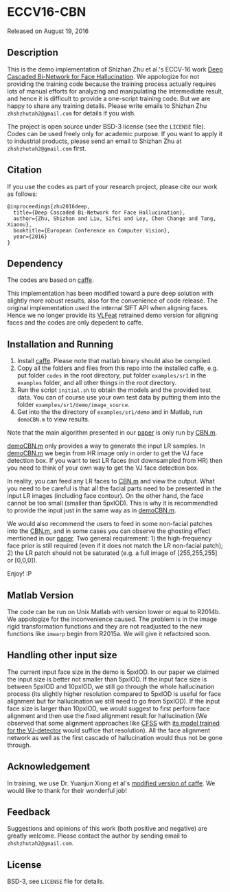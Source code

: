 # ECCV16-CBN

Released on August 19, 2016

## Description

This is the demo implementation of Shizhan Zhu et al.'s ECCV-16 work [Deep Cascaded Bi-Network for Face Hallucination](http://arxiv.org/pdf/1607.05046.pdf). We appologize for not providing the training code because the training process actually requires lots of manual efforts for analyzing and manipulating the intermediate result, and hence it is difficult to provide a one-script training code. But we are happy to share any training details. Please write emails to Shizhan Zhu `zhshzhutah2@gmail.com` for details if you wish.

The project is open source under BSD-3 license (see the `LICENSE` file). Codes can be used freely only for academic purpose. If you want to apply it to industrial products, please send an email to Shizhan Zhu at `zhshzhutah2@gmail.com` first.

## Citation
If you use the codes as part of your research project, please cite our work as follows:
```
@inproceedings{zhu2016deep,
  title={Deep Cascaded Bi-Network for Face Hallucination},
  author={Zhu, Shizhan and Liu, Sifei and Loy, Chen Change and Tang, Xiaoou},
  booktitle={European Conference on Computer Vision},
  year={2016}
}
```

## Dependency
The codes are based on [caffe](https://github.com/BVLC/caffe).

This implementation has been modified toward a pure deep solution with slightly more robust results, also for the convenience of code release. The original implementation used the internal SIFT API when aligning faces. Hence we no longer provide its [VLFeat](https://github.com/vlfeat/vlfeat) retrained demo version for aligning faces and the codes are only depedent to caffe.

## Installation and Running

1. Install [caffe](https://github.com/BVLC/caffe). Please note that matlab binary should also be compiled. 
2. Copy all the folders and files from this repo into the installed caffe, e.g. put folder `codes` in the root directory, put folder `examples/sr1` in the `examples` folder, and all other things in the root directory.
3. Run the script `initial.sh` to obtain the models and the provided test data. You can of course use your own test data by putting them into the folder `examples/sr1/demo/image_source`.
4. Get into the the directory of `examples/sr1/demo` and in Matlab, run `demoCBN.m` to view results.

Note that the main algorithm presented in our [paper](http://arxiv.org/pdf/1607.05046.pdf) is only run by [CBN.m](https://github.com/zhusz/ECCV16-CBN/blob/master/examples/sr1/demo/CBN.m).

[demoCBN.m](https://github.com/zhusz/ECCV16-CBN/blob/master/examples/sr1/demo/demoCBN.m) only provides a way to generate the input LR samples. In [demoCBN.m](https://github.com/zhusz/ECCV16-CBN/blob/master/examples/sr1/demo/demoCBN.m) we begin from HR image only in order to get the VJ face detection box. If you want to test LR faces (not downsampled from HR) then you need to think of your own way to get the VJ face detection box.

In reality, you can feed any LR faces to [CBN.m](https://github.com/zhusz/ECCV16-CBN/blob/master/examples/sr1/demo/CBN.m) and view the output. What you need to be careful is that all the facial parts need to be presented in the input LR images (including face contour). On the other hand, the face cannot be too small (smaller than 5pxIOD). This is why it is recommendted to provide the input just in the same way as in [demoCBN.m](https://github.com/zhusz/ECCV16-CBN/blob/master/examples/sr1/demo/demoCBN.m). 

We would also recommend the users to feed in some non-facial patches into the [CBN.m](https://github.com/zhusz/ECCV16-CBN/blob/master/examples/sr1/demo/CBN.m), and in some cases you can observe the ghosting effect mentioned in our [paper](http://arxiv.org/pdf/1607.05046.pdf). Two general requirement: 1) the high-frequency face prior is still required (even if it does not match the LR non-facial patch); 2) the LR patch should not be saturated (e.g. a full image of [255,255,255] or [0,0,0]).

Enjoy! :P

## Matlab Version
The code can be run on Unix Matlab with version lower or equal to R2014b. We appologize for the inconvenience caused. The problem is in the image rigid transformation functions and they are not readjusted to the new functions like `imwarp` begin from R2015a. We will give it refactored soon.

## Handling other input size
The current input face size in the demo is 5pxIOD. In our paper we claimed the input size is better not smaller than 5pxIOD. If the input face size is between 5pxIOD and 10pxIOD, we still go through the whole hallucination process (its slightly higher resolution compared to 5pxIOD is useful for face alignment but for hallucination we still need to go from 5pxIOD). If the input face size is larger than 10pxIOD, we would suggest to first perform face alignment and then use the fixed alignment result for hallucination (We observed that some alignment approaches like [CFSS](https://github.com/zhusz/CVPR15-CFSS) with [its model trained for the  VJ-detector](https://www.dropbox.com/s/jvoylj8tpgo6yj4/CFSS_Model_VJ.tar.gz) would suffice that resolution). All the face alignment network as well as the first cascade of hallucination would thus not be gone through.

## Acknowledgement

In training, we use Dr. Yuanjun Xiong et al's [modified version of caffe](https://github.com/yjxiong/caffe). We would like to thank for their wonderful job!

## Feedback
Suggestions and opinions of this work (both positive and negative) are greatly welcome. Please contact the author by sending email to `zhshzhutah2@gmail.com`.

## License
BSD-3, see `LICENSE` file for details.


